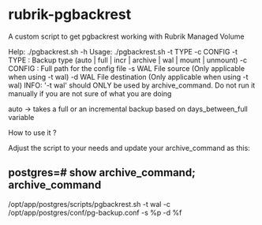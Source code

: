 # rubrik-pgbackrest
A custom script to get pgbackrest working with Rubrik Managed Volume

Help:
./pgbackrest.sh -h
Usage: ./pgbackrest.sh -t TYPE -c CONFIG
    -t TYPE   : Backup type (auto | full | incr | archive | wal | mount | unmount)
    -c CONFIG : Full path for the config file
    -s WAL File source (Only applicable when using -t wal)
    -d WAL File destination (Only applicable when using -t wal)
INFO: '-t wal' should ONLY be used by archive_command. Do not run it manually if you are not sure of what you are doing

auto -> takes a full or an incremental backup based on days_between_full variable


How to use it ?

Adjust the script to your needs and update your archive_command as this:

postgres=# show archive_command;
                                           archive_command
-----------------------------------------------------------------------------------------------------
 /opt/app/postgres/scripts/pgbackrest.sh -t wal -c /opt/app/postgres/conf/pg-backup.conf -s %p -d %f
